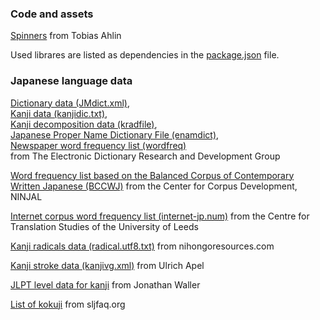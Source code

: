 ### Code and assets

[Spinners](https://tobiasahlin.com/spinkit/)
from Tobias Ahlin

Used librares are listed as dependencies in the [package.json](https://github.com/Phxstick/acnicoy/blob/master/package.json) file.


### Japanese language data

[Dictionary data (JMdict.xml)](http://www.edrdg.org/jmdict/edict_doc.html),  
[Kanji data (kanjidic.txt)](http://www.edrdg.org/kanjidic/kanjidic.html),  
[Kanji decomposition data (kradfile)](http://nihongo.monash.edu/kradinf.html),  
[Japanese Proper Name Dictionary File (enamdict)](http://ftp.monash.edu.au/pub/nihongo/enamdict.gz),  
[Newspaper word frequency list (wordfreq)](http://ftp.monash.edu.au/pub/nihongo/wordfreq.zip)  
from The Electronic Dictionary Research and Development Group

[Word frequency list based on the Balanced Corpus of Contemporary Written Japanese (BCCWJ)](http://pj.ninjal.ac.jp/corpus_center/bccwj/data-files/frequency-list/BCCWJ_frequencylist_suw_ver1_0.zip)
from the Center for Corpus Development, NINJAL

[Internet corpus word frequency list (internet-jp.num)](http://corpus.leeds.ac.uk/frqc/internet-jp.num)
from the Centre for Translation Studies of the University of Leeds

[Kanji radicals data (radical.utf8.txt)](https://github.com/Pomax/nihongoresources.com/blob/master/radical.utf8.txt)
from nihongoresources.com

[Kanji stroke data (kanjivg.xml)](http://kanjivg.tagaini.net/)
from Ulrich Apel

[JLPT level data for kanji](http://www.tanos.co.uk/)
from Jonathan Waller

[List of kokuji](http://www.sljfaq.org/afaq/kokuji-list.html)
from sljfaq.org
